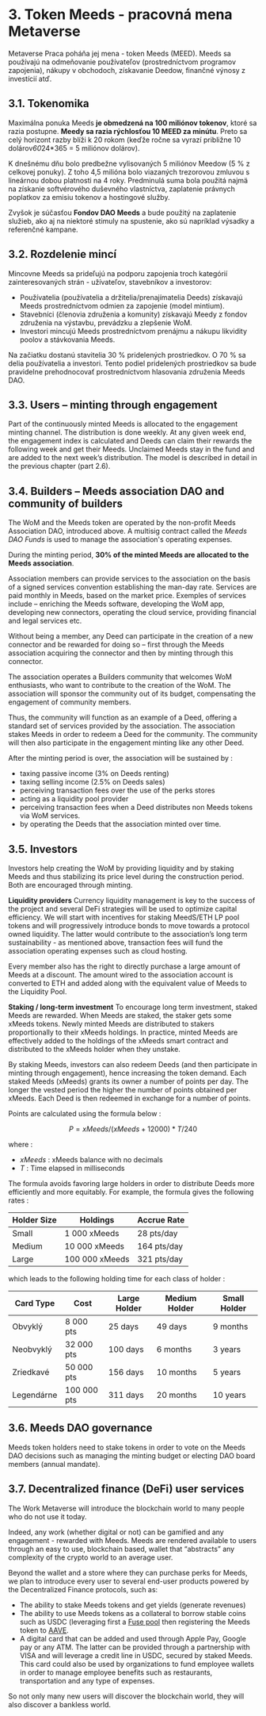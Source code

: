 # 3. Token Meeds - pracovná mena Metaverse

Metaverse Praca poháňa jej mena - token Meeds (MEED). Meeds sa používajú na odmeňovanie používateľov (prostredníctvom programov zapojenia), nákupy v obchodoch, získavanie Deedow, finančné výnosy z investícií atď.

## 3.1. Tokenomika

Maximálna ponuka Meeds **je obmedzená na 100 miliónov tokenov**, ktoré sa razia postupne. **Meedy sa razia rýchlosťou 10 MEED za minútu**. Preto sa celý horizont razby blíži k 20 rokom (keďže ročne sa vyrazí približne 10 dolárov*60*24*365 = 5 miliónov dolárov).

K dnešnému dňu bolo predbežne vylisovaných 5 miliónov Meedow (5 % z celkovej ponuky). Z toho 4,5 milióna bolo viazaných trezorovou zmluvou s lineárnou dobou platnosti na 4 roky. Predminulá suma bola použitá najmä na získanie softvérového duševného vlastníctva, zaplatenie právnych poplatkov za emisiu tokenov a hostingové služby.

Zvyšok je súčasťou __Fondov DAO Meeds__ a bude použitý na zaplatenie služieb, ako aj na niektoré stimuly na spustenie, ako sú napríklad výsadky a referenčné kampane.


## 3.2. Rozdelenie mincí

Mincovne Meeds sa prideľujú na podporu zapojenia troch kategórií zainteresovaných strán - užívateľov, stavebníkov a investorov:

- Používatelia (používatelia a držitelia/prenajímatelia Deeds) získavajú Meeds prostredníctvom odmien za zapojenie (model mintium).
- Stavebníci (členovia združenia a komunity) získavajú Meedy z fondov združenia na výstavbu, prevádzku a zlepšenie WoM.
- Investori mincujú Meeds prostredníctvom prenájmu a nákupu likvidity poolov a stávkovania Meeds.

Na začiatku dostanú stavitelia 30 % pridelených prostriedkov. O 70 % sa delia používatelia a investori. Tento podiel pridelených prostriedkov sa bude pravidelne prehodnocovať prostredníctvom hlasovania združenia Meeds DAO.

## 3.3. Users – minting through engagement

Part of the continuously minted Meeds is allocated to the engagement minting channel. The distribution is done weekly. At any given week end, the engagement index is calculated and Deeds can claim their rewards the following week and get their Meeds. Unclaimed Meeds stay in the fund and are added to the next week’s distribution. The model is described in detail in the previous chapter (part 2.6).

## 3.4. Builders – Meeds association DAO and community of builders

The WoM and the Meeds token are operated by the non-profit Meeds Association DAO, introduced above. A multisig contract called the _Meeds DAO Funds_ is used to manage the association's operating expenses.

During the minting period, **30% of the minted Meeds are allocated to the Meeds association**.

Association members can provide services to the association on the basis of a signed services convention establishing the man-day rate. Services are paid monthly in Meeds, based on the market price. Exemples of services include – enriching the Meeds software, developing the WoM app, developing new connectors, operating the cloud service, providing financial and legal services etc.

Without being a member, any Deed can participate in the creation of a new connector and be rewarded for doing so – first through the Meeds association acquiring the connector and then by minting through this connector.

The association operates a Builders community that welcomes WoM enthusiasts, who want to contribute to the creation of the WoM. The association will sponsor the community out of its budget, compensating the engagement of community members.

Thus, the community will function as an example of a Deed, offering a standard set of services provided by the association. The association stakes Meeds in order to redeem a Deed for the community. The community will then also participate in the engagement minting like any other Deed.

After the minting period is over, the association will be sustained by :

- taxing passive income (3% on Deeds renting)
- taxing selling income (2.5% on Deeds sales)
- perceiving transaction fees over the use of the perks stores
- acting as a liquidity pool provider
- perceiving transaction fees when a Deed distributes non Meeds tokens via WoM services.
- by operating the Deeds that the association minted over time.


## 3.5. Investors

Investors help creating the WoM by providing liquidity and by staking Meeds and thus stabilizing its price level during the construction period. Both are encouraged through minting.

**Liquidity providers** Currency liquidity management is key to the success of the project and several DeFi strategies will be used to optimize capital efficiency. We will start with incentives for staking MeedS/ETH LP pool tokens and will progressively introduce bonds to move towards a protocol owned liquidity. The latter would contribute to the association’s long term sustainability - as mentioned above, transaction fees will fund the association operating expenses such as cloud hosting.

Every member also has the right to directly purchase a large amount of Meeds at a discount. The amount wired to the association account is converted to ETH and added along with the equivalent value of Meeds to the Liquidity Pool.

**Staking / long-term investment** To encourage long term investment, staked Meeds are rewarded. When Meeds are staked, the staker gets some xMeeds tokens. Newly minted Meeds are distributed to stakers proportionally to their xMeeds holdings. In practice, minted Meeds are effectively added to the holdings of the xMeeds smart contract and distributed to the xMeeds holder when they unstake.

By staking Meeds, investors can also redeem Deeds (and then participate in minting through engagement), hence increasing the token demand. Each staked Meeds (xMeeds) grants its owner a number of points per day. The longer the vested period the higher the number of points obtained per xMeeds. Each Deed is then redeemed in exchange for a number of points.

Points are calculated using the formula below :

 $$ P = xMeeds / (xMeeds + 12000) * T / 240 $$

 where :

- $xMeeds$ : xMeeds balance  with no decimals
- $T$ : Time elapsed in milliseconds

The formula avoids favoring large holders in order to distribute Deeds more efficiently and more equitably. For example, the formula gives the following rates :

| **Holder Size** | **Holdings**   | **Accrue Rate** |
| --------------- | -------------- | --------------- |
| Small           | 1 000 xMeeds   | 28 pts/day      |
| Medium          | 10 000 xMeeds  | 164 pts/day     |
| Large           | 100 000 xMeeds | 321 pts/day     |


which leads to the following holding time for each class of holder :

| **Card Type** | **Cost**    | **Large Holder** | **Medium Holder** | **Small Holder** |
| ------------- | ----------- | ---------------- | ----------------- | ---------------- |
| Obvyklý       | 8 000 pts   | 25 days          | 49 days           | 9 months         |
| Neobvyklý     | 32 000 pts  | 100 days         | 6 months          | 3 years          |
| Zriedkavé     | 50 000 pts  | 156 days         | 10 months         | 5 years          |
| Legendárne    | 100 000 pts | 311 days         | 20 months         | 10 years         |

## 3.6. Meeds DAO governance

Meeds token holders need to stake tokens in order to vote on the Meeds DAO decisions such as managing the minting budget or electing DAO board members (annual mandate).

## 3.7. Decentralized finance (DeFi) user services

The Work Metaverse will introduce the blockchain world to many people who do not use it today.

Indeed, any work (whether digital or not) can be gamified and any engagement - rewarded with Meeds. Meeds are rendered available to users through an easy to use, blockchain based, wallet that “abstracts” any complexity of the crypto world to an average user.

Beyond the wallet and a store where they can purchase perks for Meeds, we plan to introduce every user to several end-user products powered by the Decentralized Finance protocols, such as:

- The ability to stake Meeds tokens and get yields (generate revenues)
- The ability to use Meeds tokens as a collateral to borrow stable coins such as USDC (leveraging first a [Fuse pool](https://app.rari.capital/fuse) then registering the Meeds token to [AAVE](https://aave.com/).
- A digital card that can be added and used through Apple Pay, Google pay or any ATM. The latter can be provided through a partnership with VISA and will leverage a credit line in USDC, secured by staked Meeds. This card could also be used by organizations to fund employee wallets in order to manage employee benefits such as restaurants, transportation and any type of expenses.

So not only many new users will discover the blockchain world, they will also discover a bankless world.

 
